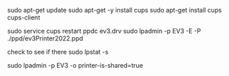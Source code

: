 sudo apt-get update
sudo apt-get -y install cups
sudo apt-get install cups cups-client

<!-- otherwise use sudo
sudo adduser $USER lpadmin -->

sudo service cups restart
ppdc ev3.drv
sudo lpadmin -p EV3 -E -P ./ppd/ev3Printer2022.ppd

check to see if there
sudo lpstat -s
<!-- share printer -->
sudo lpadmin -p EV3 -o printer-is-shared=true